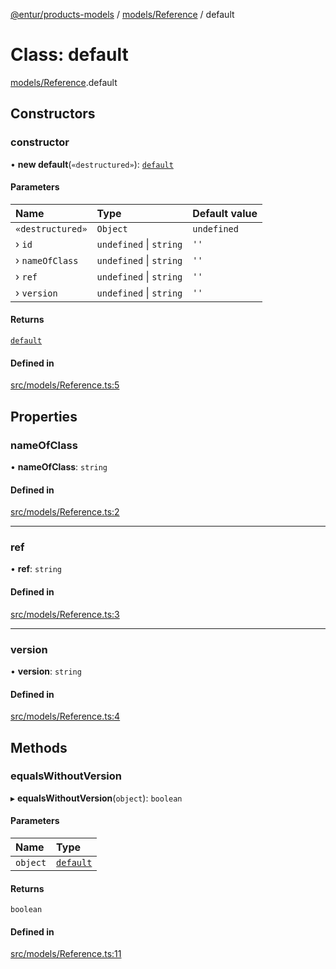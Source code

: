 [@entur/products-models](../README.md) / [models/Reference](../modules/models_Reference.md) / default

# Class: default

[models/Reference](../modules/models_Reference.md).default

## Constructors

### constructor

• **new default**(`«destructured»`): [`default`](models_Reference.default.md)

#### Parameters

| Name | Type | Default value |
| :------ | :------ | :------ |
| `«destructured»` | `Object` | `undefined` |
| › `id` | `undefined` \| `string` | `''` |
| › `nameOfClass` | `undefined` \| `string` | `''` |
| › `ref` | `undefined` \| `string` | `''` |
| › `version` | `undefined` \| `string` | `''` |

#### Returns

[`default`](models_Reference.default.md)

#### Defined in

[src/models/Reference.ts:5](https://github.com/entur/products-models/blob/main/src/models/Reference.ts#L5)

## Properties

### nameOfClass

• **nameOfClass**: `string`

#### Defined in

[src/models/Reference.ts:2](https://github.com/entur/products-models/blob/main/src/models/Reference.ts#L2)

___

### ref

• **ref**: `string`

#### Defined in

[src/models/Reference.ts:3](https://github.com/entur/products-models/blob/main/src/models/Reference.ts#L3)

___

### version

• **version**: `string`

#### Defined in

[src/models/Reference.ts:4](https://github.com/entur/products-models/blob/main/src/models/Reference.ts#L4)

## Methods

### equalsWithoutVersion

▸ **equalsWithoutVersion**(`object`): `boolean`

#### Parameters

| Name | Type |
| :------ | :------ |
| `object` | [`default`](models_Reference.default.md) |

#### Returns

`boolean`

#### Defined in

[src/models/Reference.ts:11](https://github.com/entur/products-models/blob/main/src/models/Reference.ts#L11)
